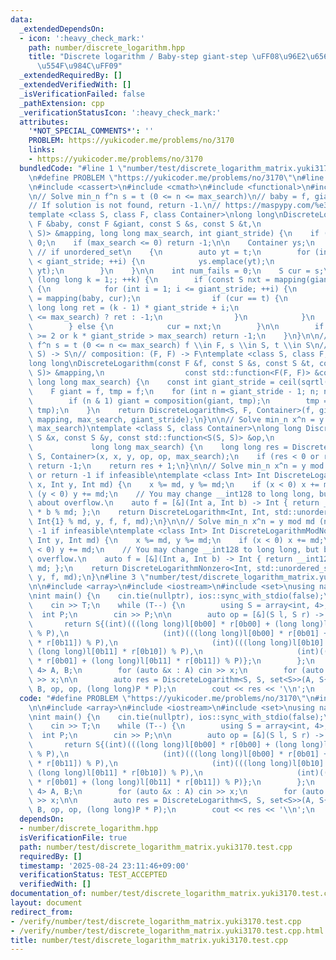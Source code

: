```yaml
---
data:
  _extendedDependsOn:
  - icon: ':heavy_check_mark:'
    path: number/discrete_logarithm.hpp
    title: "Discrete logarithm / Baby-step giant-step \uFF08\u96E2\u6563\u5BFE\u6570\
      \u554F\u984C\uFF09"
  _extendedRequiredBy: []
  _extendedVerifiedWith: []
  _isVerificationFailed: false
  _pathExtension: cpp
  _verificationStatusIcon: ':heavy_check_mark:'
  attributes:
    '*NOT_SPECIAL_COMMENTS*': ''
    PROBLEM: https://yukicoder.me/problems/no/3170
    links:
    - https://yukicoder.me/problems/no/3170
  bundledCode: "#line 1 \"number/test/discrete_logarithm_matrix.yuki3170.test.cpp\"\
    \n#define PROBLEM \"https://yukicoder.me/problems/no/3170\"\n#line 2 \"number/discrete_logarithm.hpp\"\
    \n#include <cassert>\n#include <cmath>\n#include <functional>\n#include <unordered_set>\n\
    \n// Solve min_n f^n s = t (0 <= n <= max_search)\n// baby = f, giant = f^giant_stride\n\
    // If solution is not found, return -1.\n// https://maspypy.com/%e3%83%a2%e3%83%8e%e3%82%a4%e3%83%89%e4%bd%9c%e7%94%a8%e3%81%ab%e9%96%a2%e3%81%99%e3%82%8b%e9%9b%a2%e6%95%a3%e5%af%be%e6%95%b0%e5%95%8f%e9%a1%8c\n\
    template <class S, class F, class Container>\nlong long\nDiscreteLogarithm(const\
    \ F &baby, const F &giant, const S &s, const S &t,\n                  const std::function<S(F,\
    \ S)> &mapping, long long max_search, int giant_stride) {\n    if (s == t) return\
    \ 0;\n    if (max_search <= 0) return -1;\n\n    Container ys;\n    // ys.reserve(giant_stride);\
    \ // if unordered_set\n    {\n        auto yt = t;\n        for (int i = 0; i\
    \ < giant_stride; ++i) {\n            ys.emplace(yt);\n            yt = mapping(baby,\
    \ yt);\n        }\n    }\n\n    int num_fails = 0;\n    S cur = s;\n\n    for\
    \ (long long k = 1;; ++k) {\n        if (const S nxt = mapping(giant, cur); ys.count(nxt))\
    \ {\n            for (int i = 1; i <= giant_stride; ++i) {\n                cur\
    \ = mapping(baby, cur);\n                if (cur == t) {\n                   \
    \ long long ret = (k - 1) * giant_stride + i;\n                    return (ret\
    \ <= max_search) ? ret : -1;\n                }\n            }\n            ++num_fails;\n\
    \        } else {\n            cur = nxt;\n        }\n\n        if (num_fails\
    \ >= 2 or k * giant_stride > max_search) return -1;\n    }\n}\n\n// Solve min_n\
    \ f^n s = t (0 <= n <= max_search) f \\in F, s \\in S, t \\in S\n// mapping: (F,\
    \ S) -> S\n// composition: (F, F) -> F\ntemplate <class S, class F, class Container>\n\
    long long\nDiscreteLogarithm(const F &f, const S &s, const S &t, const std::function<S(F,\
    \ S)> &mapping,\n                  const std::function<F(F, F)> &composition,\
    \ long long max_search) {\n    const int giant_stride = ceil(sqrtl(max_search));\n\
    \    F giant = f, tmp = f;\n    for (int n = giant_stride - 1; n; n >>= 1) {\n\
    \        if (n & 1) giant = composition(giant, tmp);\n        tmp = composition(tmp,\
    \ tmp);\n    }\n    return DiscreteLogarithm<S, F, Container>(f, giant, s, t,\
    \ mapping, max_search, giant_stride);\n}\n\n// Solve min_n x^n = y (1 <= n <=\
    \ max_search)\ntemplate <class S, class Container>\nlong long DiscreteLogarithmNonzero(const\
    \ S &x, const S &y, const std::function<S(S, S)> &op,\n                      \
    \             long long max_search) {\n    long long res = DiscreteLogarithm<S,\
    \ S, Container>(x, x, y, op, op, max_search);\n    if (res < 0 or res >= max_search)\
    \ return -1;\n    return res + 1;\n}\n\n// Solve min_n x^n = y mod md (n >= 0)\
    \ or return -1 if infeasible\ntemplate <class Int> Int DiscreteLogarithmMod(Int\
    \ x, Int y, Int md) {\n    x %= md, y %= md;\n    if (x < 0) x += md;\n    if\
    \ (y < 0) y += md;\n    // You may change __int128 to long long, but be careful\
    \ about overflow.\n    auto f = [&](Int a, Int b) -> Int { return __int128(a)\
    \ * b % md; };\n    return DiscreteLogarithm<Int, Int, std::unordered_set<Int>>(x,\
    \ Int{1} % md, y, f, f, md);\n}\n\n// Solve min_n x^n = y mod md (n >= 1) or return\
    \ -1 if infeasible\ntemplate <class Int> Int DiscreteLogarithmModNonzero(Int x,\
    \ Int y, Int md) {\n    x %= md, y %= md;\n    if (x < 0) x += md;\n    if (y\
    \ < 0) y += md;\n    // You may change __int128 to long long, but be careful about\
    \ overflow.\n    auto f = [&](Int a, Int b) -> Int { return __int128(a) * b %\
    \ md; };\n    return DiscreteLogarithmNonzero<Int, std::unordered_set<Int>>(x,\
    \ y, f, md);\n}\n#line 3 \"number/test/discrete_logarithm_matrix.yuki3170.test.cpp\"\
    \n\n#include <array>\n#include <iostream>\n#include <set>\nusing namespace std;\n\
    \nint main() {\n    cin.tie(nullptr), ios::sync_with_stdio(false);\n    int T;\n\
    \    cin >> T;\n    while (T--) {\n        using S = array<int, 4>;\n\n      \
    \  int P;\n        cin >> P;\n\n        auto op = [&](S l, S r) -> S {\n     \
    \       return S{(int)(((long long)l[0b00] * r[0b00] + (long long)l[0b01] * r[0b10])\
    \ % P),\n                     (int)(((long long)l[0b00] * r[0b01] + (long long)l[0b01]\
    \ * r[0b11]) % P),\n                     (int)(((long long)l[0b10] * r[0b00] +\
    \ (long long)l[0b11] * r[0b10]) % P),\n                     (int)(((long long)l[0b10]\
    \ * r[0b01] + (long long)l[0b11] * r[0b11]) % P)};\n        };\n        array<int,\
    \ 4> A, B;\n        for (auto &x : A) cin >> x;\n        for (auto &x : B) cin\
    \ >> x;\n\n        auto res = DiscreteLogarithm<S, S, set<S>>(A, S{1, 0, 0, 1},\
    \ B, op, op, (long long)P * P);\n        cout << res << '\\n';\n    }\n}\n"
  code: "#define PROBLEM \"https://yukicoder.me/problems/no/3170\"\n#include \"../discrete_logarithm.hpp\"\
    \n\n#include <array>\n#include <iostream>\n#include <set>\nusing namespace std;\n\
    \nint main() {\n    cin.tie(nullptr), ios::sync_with_stdio(false);\n    int T;\n\
    \    cin >> T;\n    while (T--) {\n        using S = array<int, 4>;\n\n      \
    \  int P;\n        cin >> P;\n\n        auto op = [&](S l, S r) -> S {\n     \
    \       return S{(int)(((long long)l[0b00] * r[0b00] + (long long)l[0b01] * r[0b10])\
    \ % P),\n                     (int)(((long long)l[0b00] * r[0b01] + (long long)l[0b01]\
    \ * r[0b11]) % P),\n                     (int)(((long long)l[0b10] * r[0b00] +\
    \ (long long)l[0b11] * r[0b10]) % P),\n                     (int)(((long long)l[0b10]\
    \ * r[0b01] + (long long)l[0b11] * r[0b11]) % P)};\n        };\n        array<int,\
    \ 4> A, B;\n        for (auto &x : A) cin >> x;\n        for (auto &x : B) cin\
    \ >> x;\n\n        auto res = DiscreteLogarithm<S, S, set<S>>(A, S{1, 0, 0, 1},\
    \ B, op, op, (long long)P * P);\n        cout << res << '\\n';\n    }\n}\n"
  dependsOn:
  - number/discrete_logarithm.hpp
  isVerificationFile: true
  path: number/test/discrete_logarithm_matrix.yuki3170.test.cpp
  requiredBy: []
  timestamp: '2025-08-24 23:11:46+09:00'
  verificationStatus: TEST_ACCEPTED
  verifiedWith: []
documentation_of: number/test/discrete_logarithm_matrix.yuki3170.test.cpp
layout: document
redirect_from:
- /verify/number/test/discrete_logarithm_matrix.yuki3170.test.cpp
- /verify/number/test/discrete_logarithm_matrix.yuki3170.test.cpp.html
title: number/test/discrete_logarithm_matrix.yuki3170.test.cpp
---
```

